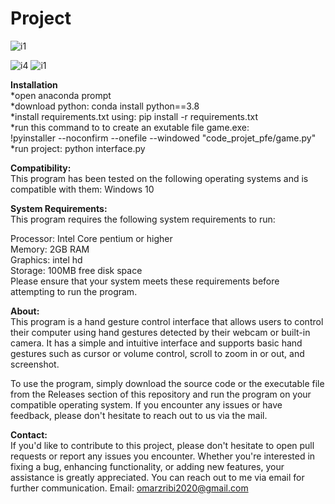 # Project

![i1](https://github.com/omarzribi369/Computer-Hand-Gesture-Control/assets/123067230/54aa276c-2c67-4ab7-ab8c-8140482f3e75)

![i4](https://github.com/omarzribi369/Computer-Hand-Gesture-Control/assets/123067230/4b76fa8c-5bde-466e-9960-c38c462dbd7c)
![i1](https://github.com/omarzribi369/Computer-Hand-Gesture-Control/assets/123067230/a275aa54-4350-4a86-9232-6dbe7c9edfe7)


__Installation__\
*open anaconda prompt \
*download python: conda install python==3.8 \
*install requirements.txt using: pip install -r requirements.txt \
*run this command to to create an exutable file game.exe: \
!pyinstaller --noconfirm --onefile --windowed  "code_projet_pfe/game.py" \
*run project: python interface.py 


__Compatibility:__\
This program has been tested on the following operating systems and is compatible with them:
Windows 10

__System Requirements:__\
This program requires the following system requirements to run:

Processor: Intel Core pentium or higher\
Memory: 2GB RAM\
Graphics: intel hd\
Storage: 100MB free disk space\
Please ensure that your system meets these requirements before attempting to run the program.

__About:__\
This program is a hand gesture control interface that allows users to control their computer using hand gestures detected by their webcam or built-in camera. It has a simple and intuitive interface and supports basic hand gestures such as cursor or volume control, scroll to zoom in or out, and screenshot.

To use the program, simply download the source code or the executable file from the Releases section of this repository and run the program on your compatible operating system. If you encounter any issues or have feedback, please don't hesitate to reach out to us via the mail.



__Contact:__\
If you'd like to contribute to this project, please don't hesitate to open pull requests or report any issues you encounter. Whether you're interested in fixing a bug, enhancing functionality, or adding new features, your assistance is greatly appreciated. You can reach out to me via email for further communication.
Email: omarzribi2020@gmail.com
